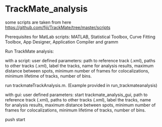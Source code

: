 # TrackMate_analysis
some scripts are taken from here https://github.com/fiji/TrackMate/tree/master/scripts

Prerequisites for MatLab scripts: MATLAB, Statistical Toolbox, Curve Fitting Toolbox, App Designer, Application Compiler and gramm

Run TrackMate analysis:

with a script:
user defined parameters:
  path to reference track (.xml),
  paths to other tracks (.xml),
  label the tracks,
  name for analysis results,
  maximum distance between spots,
  minimum number of frames for colocalizations,
  minimum lifetime of tracks,
  number of bins.

run trackmateTrackAnalysis.m.
(Example provided in run_trackmateanalysis)

with gui:
user defined parameters:
  start trackmate_analysis_gui,
  path to reference track (.xml),
  paths to other tracks (.xml),
  label the tracks,
  name for analysis results,
  maximum distance between spots,
  minimum number of frames for colocalizations,
  minimum lifetime of tracks,
  number of bins.

push start

